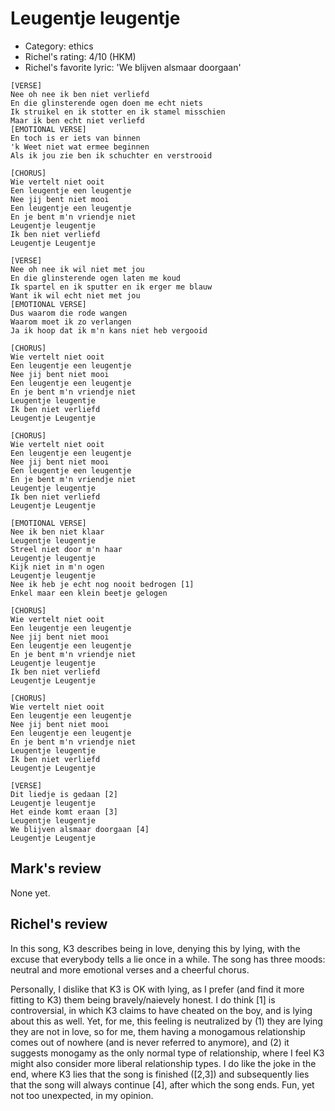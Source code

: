 # Leugentje leugentje

 * Category: ethics
 * Richel's rating: 4/10 (HKM)
 * Richel's favorite lyric: 'We blijven alsmaar doorgaan'

```
[VERSE]
Nee oh nee ik ben niet verliefd
En die glinsterende ogen doen me echt niets
Ik struikel en ik stotter en ik stamel misschien
Maar ik ben echt niet verliefd
[EMOTIONAL VERSE]
En toch is er iets van binnen
'k Weet niet wat ermee beginnen
Als ik jou zie ben ik schuchter en verstrooid

[CHORUS]
Wie vertelt niet ooit
Een leugentje een leugentje
Nee jij bent niet mooi
Een leugentje een leugentje
En je bent m'n vriendje niet
Leugentje leugentje
Ik ben niet verliefd
Leugentje Leugentje

[VERSE]
Nee oh nee ik wil niet met jou
En die glinsterende ogen laten me koud
Ik spartel en ik sputter en ik erger me blauw
Want ik wil echt niet met jou
[EMOTIONAL VERSE]
Dus waarom die rode wangen
Waarom moet ik zo verlangen
Ja ik hoop dat ik m'n kans niet heb vergooid

[CHORUS]
Wie vertelt niet ooit
Een leugentje een leugentje
Nee jij bent niet mooi
Een leugentje een leugentje
En je bent m'n vriendje niet
Leugentje leugentje
Ik ben niet verliefd
Leugentje Leugentje

[CHORUS]
Wie vertelt niet ooit
Een leugentje een leugentje
Nee jij bent niet mooi
Een leugentje een leugentje
En je bent m'n vriendje niet
Leugentje leugentje
Ik ben niet verliefd
Leugentje Leugentje

[EMOTIONAL VERSE]
Nee ik ben niet klaar
Leugentje leugentje
Streel niet door m'n haar
Leugentje leugentje
Kijk niet in m'n ogen
Leugentje leugentje
Nee ik heb je echt nog nooit bedrogen [1]
Enkel maar een klein beetje gelogen

[CHORUS]
Wie vertelt niet ooit
Een leugentje een leugentje
Nee jij bent niet mooi
Een leugentje een leugentje
En je bent m'n vriendje niet
Leugentje leugentje
Ik ben niet verliefd
Leugentje Leugentje

[CHORUS]
Wie vertelt niet ooit
Een leugentje een leugentje
Nee jij bent niet mooi
Een leugentje een leugentje
En je bent m'n vriendje niet
Leugentje leugentje
Ik ben niet verliefd
Leugentje Leugentje

[VERSE]
Dit liedje is gedaan [2]
Leugentje leugentje
Het einde komt eraan [3]
Leugentje leugentje
We blijven alsmaar doorgaan [4]
Leugentje Leugentje
```

## Mark's review

None yet.

## Richel's review

In this song, K3 describes being in love, denying this by lying, with
the excuse that everybody tells a lie once in a while. The song has
three moods: neutral and more emotional verses and a cheerful chorus.

Personally, I dislike that K3 is OK with lying, as I prefer (and find it
more fitting to K3) them being bravely/naievely honest. I do think [1]
is controversial, in which K3 claims to have cheated on the boy, and is
lying about this as well. Yet, for me, this feeling is neutralized by
(1) they are lying they are not in love, so for me, them having a
monogamous relationship comes out of nowhere (and is never referred to
anymore), and (2) it suggests monogamy as the only normal type of
relationship, where I feel K3 might also consider more liberal
relationship types. I do like the joke in the end, where K3 lies that
the song is finished ([2,3]) and subsequently lies that the song will
always continue [4], after which the song ends. Fun, yet not too
unexpected, in my opinion.
